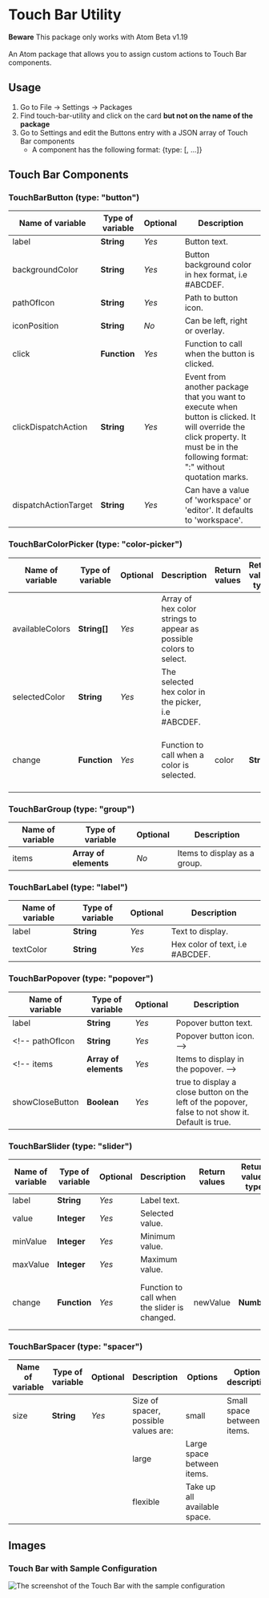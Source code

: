 # Touch Bar Utility

<div class="alert alert-warning" role="alert">
  <strong>Beware</strong> This package only works with Atom Beta v1.19
</div>
<br>
An Atom package that allows you to assign custom actions to Touch Bar components.

## Usage
1.  Go to File → Settings → Packages
2.  Find touch-bar-utility and click on the card **but not on the name of the package**
3.  Go to Settings and edit the Buttons entry with a JSON array of Touch Bar components
    *   A component has the following format: {type: <typeOfElement>\[, ...\]}

## Touch Bar Components

### TouchBarButton (type: "button")
 Name of variable     | Type of variable | Optional | Description
 ---------------------|------------------|----------|----------------------------------------------------
 label                | **String**       | _Yes_    | Button text.
 backgroundColor      | **String**       | _Yes_    | Button background color in hex format, i.e #ABCDEF.
 pathOfIcon           | **String**       | _Yes_    | Path to button icon.
 iconPosition         | **String**       | _No_     | Can be left, right or overlay.
 click                | **Function**     | _Yes_    | Function to call when the button is clicked.
 clickDispatchAction  | **String**       | _Yes_    | Event from another package that you want to execute when button is clicked. It will override the click property. It must be in the following format: "<package-name>:<event-name>" without quotation marks.
 dispatchActionTarget | **String**       | _Yes_    | Can have a value of 'workspace' or 'editor'. It defaults to 'workspace'.

### TouchBarColorPicker (type: "color-picker")
 Name of variable | Type of variable | Optional | Description                                                        | Return values | Return values type | Return values description
 -----------------|------------------|----------|--------------------------------------------------------------------|---------------|--------------------|-------------------------------------------------
 availableColors  | **String[]**     | _Yes_    | Array of hex color strings to appear as possible colors to select.
 selectedColor    | **String**       | _Yes_    | The selected hex color in the picker, i.e #ABCDEF.
 change           | **Function**     | _Yes_    | Function to call when a color is selected.                         | color         | **String**         | The color that the user selected from the picker

### TouchBarGroup (type: "group")
 Name of variable | Type of variable      | Optional | Description
 -----------------|-----------------------|----------|-----------------------------
 items            | **Array of elements** | _No_     | Items to display as a group.
### TouchBarLabel (type: "label")
 Name of variable | Type of variable     | Optional | Description
 -----------------|----------------------|----------|--------------------------------
 label            | **String**           | _Yes_    | Text to display.
 textColor        | **String**           | _Yes_    | Hex color of text, i.e #ABCDEF.

### TouchBarPopover (type: "popover")
 Name of variable | Type of variable          | Optional | Description
 -----------------|---------------------------|----------|--------------------------------------------------------------------------------------------------
 label            | **String**                | _Yes_    | Popover button text.
 <!-- pathOfIcon       | **String**                | _Yes_    | Popover button icon. -->
 <!-- items            | **Array of elements**     | _Yes_    | Items to display in the popover. -->
 showCloseButton  | **Boolean**               | _Yes_    | true to display a close button on the left of the popover, false to not show it. Default is true.

### TouchBarSlider (type: "slider")
 Name of variable | Type of variable | Optional | Description                                  | Return values | Return values type | Return values description
 -----------------|------------------|----------|----------------------------------------------|---------------|--------------------|-----------------------------------------------
 label            | **String**       | _Yes_    | Label text.
 value            | **Integer**      | _Yes_    | Selected value.
 minValue         | **Integer**      | _Yes_    | Minimum value.
 maxValue         | **Integer**      | _Yes_    | Maximum value.
 change           | **Function**     | _Yes_    | Function to call when the slider is changed. | newValue      | **Number**         | The value that the user selected on the Slider

### TouchBarSpacer (type: "spacer")
 Name of variable | Type of variable | Optional | Description                          | Options  | Options description
 -----------------|------------------|----------|--------------------------------------|----------|----------------------------
 size             | **String**       | _Yes_    | Size of spacer, possible values are: | small    | Small space between items.
 ||||large|Large space between items.
 ||||flexible|Take up all available space.

## Images
### Touch Bar with Sample Configuration
![The screenshot of the Touch Bar with the sample configuration](https://raw.githubusercontent.com/inakineitor/touch-bar-utility/master/images/sample-configuration/touch-bar-capture.png)
